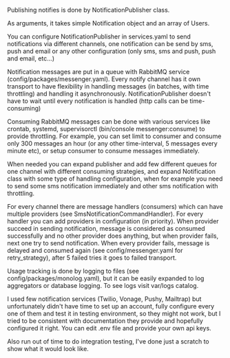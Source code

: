 Publishing notifies is done by NotificationPublisher class.

As arguments, it takes simple Notification object and an array of Users.

You can configure NotificationPublisher in services.yaml to send notifications via different channels, one notification can be send by sms, push and email or any other configuration (only sms, sms and push, push and email, etc...)

Notification messages are put in a queue with RabbitMQ service (config/packages/messenger.yaml). Every notify channel has it own transport to have flexibility in handling messages (in batches, with time throttling) and handling it asynchronously. NotificationPublisher doesn't have to wait until every notification is handled (http calls can be time-consuming)

Consuming RabbitMQ messages can be done with various services like crontab, systemd, supervisorctl (bin/console messenger:consume) to provide throttling. For example, you can set limit to consumer and consume only 300 messages an hour (or any other time-interval, 5 messages every minute etc), or setup consumer to consume messages immediately.

When needed you can expand publisher and add few different queues for one channel with different consuming strategies, and expand Notification class with some type of handling configuration, when for example you need to send some sms notification immediately and other sms notification with throttling.

For every channel there are message handlers (consumers) which can have multiple providers (see SmsNotificationCommandHandler). For every handler you can add providers in configuration (in priority). When provider succeed in sending notification, message is considered as consumed successfully and no other provider does anything, but when provider fails, next one try to send notification. When every provider fails, message is delayed and consumed again (see config/messenger.yaml for retry_strategy), after 5 failed tries it goes to failed transport.

Usage tracking is done by logging to files (see config/packages/monolog.yaml), but it can be easily expanded to log aggregators or database logging. To see logs visit var/logs catalog.

I used few notification services (Twilio, Vonage, Pushy, Mailtrap) but unfortunately didn't have time to set up an account, fully configure every one of them and test it in testing environment, so they might not work, but I tried to be consistent with documentation they provide and hopefully configured it right. You can edit .env file and provide your own api keys.

Also run out of time to do integration testing, I've done just a scratch to show what it would look like.
